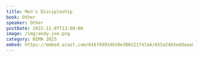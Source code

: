 ```yaml
---
title: Men's Discipleship
book: Other
speaker: Other
postDate: 2022-11-07T13:00:00
image: /img/andy-joe.png
category: NIMA 2023
embed: https://embed.acast.com/616749934b50e300121f47a4/655a24b5eddaaa0012c7af04?theme=light&subscribe=false
---
```

